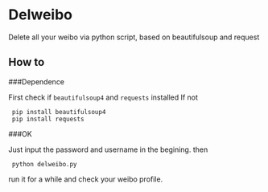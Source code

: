 Delweibo
============
Delete all your weibo via python script, based on beautifulsoup and request

How to 
---------
###Dependence

First check if `beautifulsoup4` and `requests` installed 
If not 

     pip install beautifulsoup4
     pip install requests

###OK

Just input the password and username in the begining.
then 

     python delweibo.py

run it for a while and check your weibo profile.

